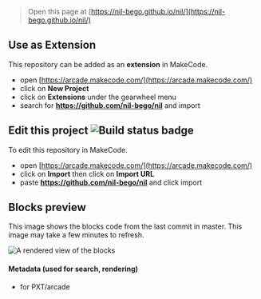  


> Open this page at [https://nil-bego.github.io/nil/](https://nil-bego.github.io/nil/)

## Use as Extension

This repository can be added as an **extension** in MakeCode.

* open [https://arcade.makecode.com/](https://arcade.makecode.com/)
* click on **New Project**
* click on **Extensions** under the gearwheel menu
* search for **https://github.com/nil-bego/nil** and import

## Edit this project ![Build status badge](https://github.com/nil-bego/nil/workflows/MakeCode/badge.svg)

To edit this repository in MakeCode.

* open [https://arcade.makecode.com/](https://arcade.makecode.com/)
* click on **Import** then click on **Import URL**
* paste **https://github.com/nil-bego/nil** and click import

## Blocks preview

This image shows the blocks code from the last commit in master.
This image may take a few minutes to refresh.

![A rendered view of the blocks](https://github.com/nil-bego/nil/raw/master/.github/makecode/blocks.png)

#### Metadata (used for search, rendering)

* for PXT/arcade
<script src="https://makecode.com/gh-pages-embed.js"></script><script>makeCodeRender("{{ site.makecode.home_url }}", "{{ site.github.owner_name }}/{{ site.github.repository_name }}");</script>
